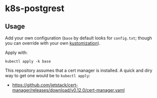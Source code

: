 # k8s-postgrest

## Usage

Add your own configuration (`base` by default looks for `config.txt`; though you can override with your own [kustomization](https://kubectl.docs.kubernetes.io/pages/app_customization/bases_and_variants.html)).

Apply with:

```
kubectl apply -k base
```

This repository assumes that a cert manager is installed. A quick and diry way to get one would be to `kubectl apply`:

  - https://github.com/jetstack/cert-manager/releases/download/v0.12.0/cert-manager.yaml
